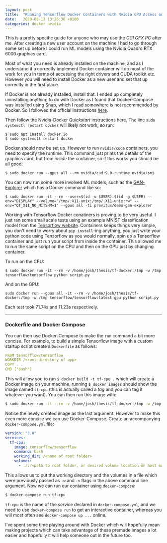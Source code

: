 ```yaml
---
layout: post
title:  "Running Tensorflow Docker Containers with Nvidia GPU Access on Ubuntu"
date:   2020-08-13 13:26:36 +0100
categories: docker nvidia
---
```


This is a pretty specific guide for anyone who may use the _CCI GFX PC_ after me. After creating a new user account on the machine I had to go through some set up before I could run ML models using the Nvidia Quadro RTX 6000 graphics card.

Most of what you need is already installed on the machine, and as I understand it a correctly implement Docker container will do most of the work for you in terms of accessing the right drivers and CUDA toolkit etc. However you will need to install Docker as a new user and set that up correctly in the first place.

If Docker is not already installed, install that. I ended up completely uninstalling anything to do with Docker as I found that Docker-Compose was installed using Snap, which I read somewhere is not recommended by Docker. So I followed the official instructions [here](https://docs.docker.com/engine/install/ubuntu/).

Then follow the Nvidia-Docker _Quickstart_ instructions [here](https://github.com/NVIDIA/nvidia-docker). The line `sudo systemctl restart docker` will likely not work, so run:

```
$ sudo apt install docker.io
$ sudo systemctl restart docker
```

Docker should now be set up. However to run `nvidia/cuda` containers, you need to specify the runtime. This command just prints the details of the graphics card, but from _inside_ the container, so if this works you should be all good:

```
$ sudo docker run --gpus all --rm nvidia/cud:9.0-runtime nvidia/smi
```

You can now run some more involved ML models, such as the [GAN-Explorer](https://github.com/previtus/GAN_explorer) which has a Docker command like so:

```
$ sudo docker run -it --rm --user=$(id -u $USER):$(id -g $USER) --env="DISPLAY" --volume="/tmp/.X11-unix:/tmp/.X11-unix:rw" --env="QT_X11_NO_MITSHM=1" --gpus all -ti previtus/demo-gan-explorer
```

Working with Tensorflow Docker conatiners is proving to be very useful. I just ran some small scale tests using an example MNIST classification model from the [Tensorflow website](https://www.tensorflow.org/tutorials/quickstart/advanced). Containers keeps things very simple, you don't need to worry about `pip install`-ing anything, you just write your python code using Tensorflow as you would normally, spin up a Tensorflow container and just run your script from inside the container. This allowed me to run the same script on the CPU and then on the GPU just by changing container.

To run on the CPU:

```
$ sudo docker run -it --rm -v /home/josh/thesis/tf-docker:/tmp -w /tmp tensorflow/tensorflow python script.py
```

And on the GPU:

```
sudo docker run --gpus all -it --rm -v /home/josh/thesis/tf-docker:/tmp -w /tmp tensorflow/tensorflow:latest-gpu python script.py
```

Each test took 71.74s and 11.23s respectively.

---

### Dockerfile and Docker Compose

You can then use Docker-Compose to make the `run` command a bit more concise. For example, to build a simple Tensorflow image with a custom startup script create a `Dockerfile` as follows:

```YAML
FROM tensorflow/tensorflow
WORKDIR /<root directory of app>
COPY . .
CMD ["bash"]
```

This will allow you to run `$ docker build -t tf-cpu .` which will create a Docker image on your machine, running `$ docker images` should show the image named `tf-cpu` (this is actually called a _tag_ and you can tag it whatever you want). You can then run this image with:

```bash
$ sudo docker run -it --rm -v /home/josh/thesis/tf-docker:/tmp -w /tmp tf-cpu
```

Notice the newly created image as the last argument. However to make this even more concise we can use Docker-Compose. Create an accompanying `docker-compose.yml` file:

```YAML
version: "3.8"
services:
  tf-cpu:
    image: tensorflow/tensorflow
    command: bash
    working_dir: /<name of root folder>
    volumes:
      - ./:/<path to root folder, or desired volume location on host machine (I just use the root, same as above)>
```

This allows us to put the working directory and the volumes in a file which were previously passed as `-w` and `-v` flags in the above command line argument. Now we can run our container using `docker-compose`:

```bash
$ docker-compose run tf-cpu
```

`tf-cpu` is the name of the _service_ declared in `docker-compose.yml`, and we need to use `docker-compose run` to get an interactive container, whereas you will most often see `docker-compose up ...` online.

I've spent some time playing around with Docker which will hopefully mean making projects which can take advantage of these premade images a lot easier and hopefully it will help someone out in the future too.

